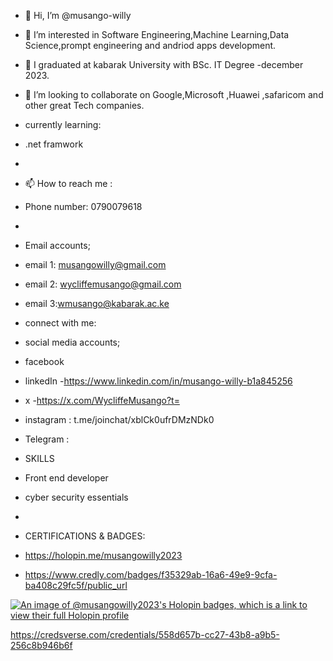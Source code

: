 - 👋 Hi, I’m @musango-willy
- 👀 I’m interested in Software Engineering,Machine Learning,Data Science,prompt engineering and andriod  apps development.
- 🌱 I graduated at kabarak University with BSc. IT Degree -december 2023.
- 💞️ I’m looking to collaborate on Google,Microsoft ,Huawei ,safaricom and other great Tech companies.

- currently learning:
- .net framwork
-  
- 📫 How to reach me :
- Phone number: 0790079618
- 
- Email accounts;
- email 1: musangowilly@gmail.com
-  email 2: wycliffemusango@gmail.com
-  email 3:wmusango@kabarak.ac.ke
- connect with me:
- social media accounts;
- facebook
- linkedIn -https://www.linkedin.com/in/musango-willy-b1a845256
- x -https://x.com/WycliffeMusango?t=
- instagram : t.me/joinchat/xblCk0ufrDMzNDk0
- Telegram :

- SKILLS
- Front end developer
- cyber security essentials
- 

- CERTIFICATIONS & BADGES:
- https://holopin.me/musangowilly2023
- https://www.credly.com/badges/f35329ab-16a6-49e9-9cfa-ba408c29fc5f/public_url


[![An image of @musangowilly2023's Holopin badges, which is a link to view their full Holopin profile](https://holopin.me/musangowilly2023)](https://holopin.io/@musangowilly2023)

https://credsverse.com/credentials/558d657b-cc27-43b8-a9b5-256c8b946b6f
<!---
musango-willy/musango-willy is a ✨ special ✨ repository because its `README.md` (this file) appears on your GitHub profile.
You can click the Preview link to take a look at your changes.
<html>
<head></head>
<body>
<div data-iframe-width="150" data-iframe-height="270" data-share-badge-id="f35329ab-16a6-49e9-9cfa-ba408c29fc5f" data-share-badge-host="https://www.credly.com"></div><script type="text/javascript" async src="//cdn.credly.com/assets/utilities/embed.js"></script>
</body>
</html>

